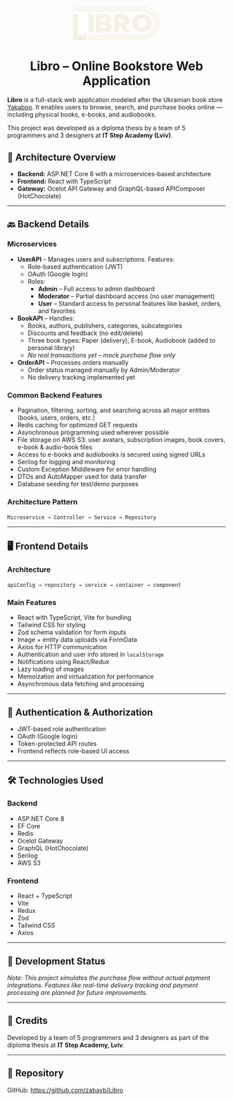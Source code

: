 <p align="center">
	<img src="client/src/assets/logoLibro.svg" alt="Libro Logo" width="200"/>
</p>
<h1 align="center">Libro – Online Bookstore Web Application</h1>

<p>
  <strong>Libro</strong> is a full-stack web application modeled after the Ukrainian book store <a href="https://www.yakaboo.ua/">Yakaboo</a>.
  It enables users to browse, search, and purchase books online — including physical books, e-books, and audiobooks.
</p>

<p>
  This project was developed as a diploma thesis by a team of 5 programmers and 3 designers at <strong>IT Step Academy (Lviv)</strong>.
</p>

<h2>🧱 Architecture Overview</h2>

<ul>
  <li><strong>Backend:</strong> ASP.NET Core 8 with a microservices-based architecture</li>
  <li><strong>Frontend:</strong> React with TypeScript</li>
  <li><strong>Gateway:</strong> Ocelot API Gateway and GraphQL-based APIComposer (HotChocolate)</li>
</ul>

<hr/>

<h2>🔙 Backend Details</h2>

<h3>Microservices</h3>

<ul>
  <li>
    <strong>UserAPI</strong> – Manages users and subscriptions. Features:
    <ul>
      <li>Role-based authentication (JWT)</li>
      <li>OAuth (Google login)</li>
      <li>Roles:
        <ul>
          <li><strong>Admin</strong> – Full access to admin dashboard</li>
          <li><strong>Moderator</strong> – Partial dashboard access (no user management)</li>
          <li><strong>User</strong> – Standard access to personal features like basket, orders, and favorites</li>
        </ul>
      </li>
    </ul>
  </li>

  <li>
    <strong>BookAPI</strong> – Handles:
    <ul>
      <li>Books, authors, publishers, categories, subcategories</li>
      <li>Discounts and feedback (no edit/delete)</li>
      <li>Three book types: Paper (delivery), E-book, Audiobook (added to personal library)</li>
      <li><em>No real transactions yet – mock purchase flow only</em></li>
    </ul>
  </li>

  <li>
    <strong>OrderAPI</strong> – Processes orders manually
    <ul>
      <li>Order status managed manually by Admin/Moderator</li>
      <li>No delivery tracking implemented yet</li>
    </ul>
  </li>
</ul>

<h3>Common Backend Features</h3>

<ul>
  <li>Pagination, filtering, sorting, and searching across all major entities (books, users, orders, etc.)</li>
  <li>Redis caching for optimized GET requests</li>
  <li>Asynchronous programming used wherever possible</li>
  <li>File storage on AWS S3: user avatars, subscription images, book covers, e-book & audio-book files</li>
  <li>Access to e-books and audiobooks is secured using signed URLs</li>
  <li>Serilog for logging and monitoring</li>
  <li>Custom Exception Middleware for error handling</li>
  <li>DTOs and AutoMapper used for data transfer</li>
  <li>Database seeding for test/demo purposes</li>
</ul>

<h3>Architecture Pattern</h3>
<p><code>Microservice → Controller → Service → Repository</code></p>

<hr/>

<h2>🖥️ Frontend Details</h2>

<h3>Architecture</h3>
<p><code>apiConfig → repository → service → container → component</code></p>

<h3>Main Features</h3>

<ul>
  <li>React with TypeScript, Vite for bundling</li>
  <li>Tailwind CSS for styling</li>
  <li>Zod schema validation for form inputs</li>
  <li>Image + entity data uploads via FormData</li>
  <li>Axios for HTTP communication</li>
  <li>Authentication and user info stored in <code>localStorage</code></li>
  <li>Notifications using React/Redux</li>
  <li>Lazy loading of images</li>
  <li>Memoization and virtualization for performance</li>
  <li>Asynchronous data fetching and processing</li>
</ul>

<hr/>

<h2>🔐 Authentication & Authorization</h2>

<ul>
  <li>JWT-based role authentication</li>
  <li>OAuth (Google login)</li>
  <li>Token-protected API routes</li>
  <li>Frontend reflects role-based UI access</li>
</ul>

<hr/>

<h2>🛠️ Technologies Used</h2>

<h3>Backend</h3>
<ul>
  <li>ASP.NET Core 8</li>
  <li>EF Core</li>
  <li>Redis</li>
  <li>Ocelot Gateway</li>
  <li>GraphQL (HotChocolate)</li>
  <li>Serilog</li>
  <li>AWS S3</li>
</ul>

<h3>Frontend</h3>
<ul>
  <li>React + TypeScript</li>
  <li>Vite</li>
  <li>Redux</li>
  <li>Zod</li>
  <li>Tailwind CSS</li>
  <li>Axios</li>
</ul>

<hr/>

<h2>🧪 Development Status</h2>
<p>
  <em>Note: This project simulates the purchase flow without actual payment integrations. Features like real-time delivery tracking and payment processing are planned for future improvements.</em>
</p>

<hr/>

<h2>🤝 Credits</h2>
<p>
  Developed by a team of 5 programmers and 3 designers as part of the diploma thesis at <strong>IT Step Academy, Lviv</strong>.
</p>

<hr/>

<h2>🔗 Repository</h2>
<p>
  GitHub: <a href="https://github.com/zabavb/Libro">https://github.com/zabavb/Libro</a>
</p>
